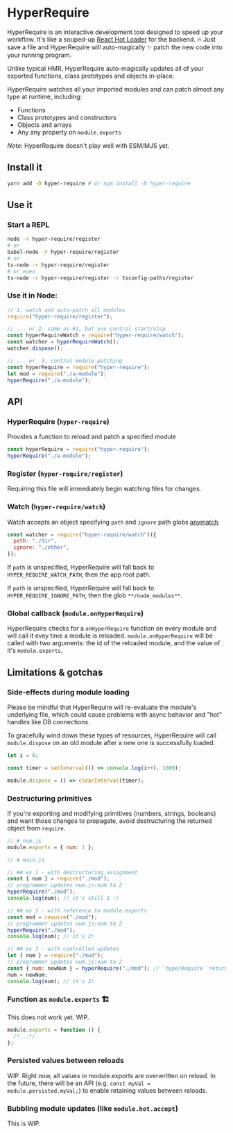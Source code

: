 # HyperRequire

HyperRequire is an interactive development tool designed to speed up your workflow. It's like a souped-up [React Hot Loader](https://vimeo.com/100010922) for the backend. 🔥 Just save a file and HyperRequire will auto-magically ✨ patch the new code into your running program.

Unlike typical HMR, HyperRequire auto-magically updates all of your exported functions, class prototypes and objects in-place.

HyperRequire watches all your imported modules and can patch almost any type at runtime, including:

- Functions
- Class prototypes and constructors
- Objects and arrays
- Any any property on `module.exports`

_Note:_ HyperRequire doesn't play well with ESM/MJS yet.

## Install it

```sh
yarn add -D hyper-require # or npm install -D hyper-require
```

## Use it

### Start a REPL

```sh
node -r hyper-require/register
# or
babel-node -r hyper-require/register
# or
ts-node -r hyper-require/register
# or even
ts-node -r hyper-require/register -r tsconfig-paths/register
```

### Use it in Node:

```js
// 1. watch and auto-patch all modules
require("hyper-require/register");

// ... or 2. same as #1, but you control start/stop
const hyperRequireWatch = require("hyper-require/watch");
const watcher = hyperRequireWatch();
watcher.dispose();

// ... or  3. control module patching
const hyperRequire = require("hyper-require");
let mod = require("./a-module");
hyperRequire("./a-module");
```

## API

### HyperRequire (`hyper-require`)

Provides a function to reload and patch a specified module

```js
const hyperRequire = require("hyper-require");
hyperRequire("./a-module");
```

### Register (`hyper-require/register`)

Requiring this file will immediately begin watching files for changes.

### Watch (`hyper-require/watch`)

Watch accepts an object specifying `path` and `ignore` path globs [anymatch](https://github.com/micromatch/anymatch).

```js
const watcher = require("hyper-require/watch")({
  path: "./dir",
  ignore: "./other",
});
```

If `path` is unspecified, HyperRequire will fall back to `HYPER_REQUIRE_WATCH_PATH`, then the app root path.

If `path` is unspecified, HyperRequire will fall back to `HYPER_REQUIRE_IGNORE_PATH`, then the glob `**/node_modules**`.

### Global callback (`module.onHyperRequire`)

HyperRequire checks for a `onHyperRequire` function on every module and will call it evey time a module is reloaded. `module.onHyperRequire` will be called with two arguments: the id of the reloaded module, and the value of it's `module.exports`.

## Limitations & gotchas

### Side-effects during module loading

Please be mindful that HyperRequire will re-evaluate the module's underlying file, which could cause problems with async behavior and "hot" handles like DB connections.

To gracefully wind down these types of resources, HyperRequire will call `module.dispose` on an old module after a new one is successfully loaded.

```js
let i = 0;

const timer = setInterval(() => console.log(i++), 1000);

module.dispose = () => clearInterval(timer);
```

### Destructuring primitives

If you're exporting and modifying primitives (numbers, strings, booleans) and want those changes to propagate, avoid destructuring the returned object from `require`.

```js
// # num.js
module.exports = { num: 1 };

// # main.js

// ## ex 1 - with destructuring assignment
const { num } = require("./mod");
// programmer updates num.js:num to 2
hyperRequire("./mod");
console.log(num); // it's still 1 :(

// ## ex 2 - with reference to module.exports
const mod = require("./mod");
// programmer updates num.js:num to 2
hyperRequire("./mod");
console.log(num); // it's 2!

// ## ex 3 - with controlled updates
let { num } = require("./mod");
// programmer updates num.js:num to 2
const { num: newNum } = hyperRequire("./mod"); // `hyperRequire` returns the fresh module.exports
num = newNum;
console.log(num); // it's 2!
```

### Function as `module.exports` 🏗

This does not work yet. WIP.

```js
module.exports = function () {
  /*...*/
};
```

### Persisted values between reloads

WIP. Right now, all values in module.exports are overwritten on reload. In the future, there will be an API (e.g. `const myVal = module.persisted.myVal;`) to enable retaining values between reloads.

### Bubbling module updates (like `module.hot.accept`)

This is WIP.
